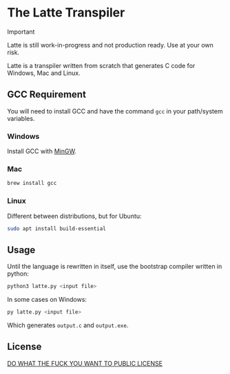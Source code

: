 # The Latte Transpiler

> [!IMPORTANT]
> Latte is still work-in-progress and not production ready. Use at your own risk.

Latte is a transpiler written from scratch that generates C code for Windows, Mac and Linux.

## GCC Requirement

You will need to install GCC and have the command ```gcc``` in your path/system variables.

### Windows

Install GCC with [MinGW](https://sourceforge.net/projects/mingw/).

### Mac

```sh
brew install gcc
```

### Linux

Different between distributions, but for Ubuntu:

```bash
sudo apt install build-essential
```

## Usage

Until the language is rewritten in itself, use the bootstrap compiler written in python:

```bash
python3 latte.py <input file>
```

In some cases on Windows:

```bash
py latte.py <input file>
```

Which generates ```output.c``` and ```output.exe```.

## License

[DO WHAT THE FUCK YOU WANT TO PUBLIC LICENSE](./LICENSE)